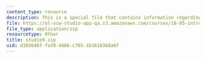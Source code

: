 ```yaml
---
content_type: resource
description: This is a special file that contains information regarding studio 9.
file: https://ol-ocw-studio-app-qa.s3.amazonaws.com/courses/18-05-introduction-to-probability-and-statistics-spring-2014/d383640ffa394886c7651b1618368a6f_studio9.zip
file_type: application/zip
resourcetype: Other
title: studio9.zip
uid: d383640f-fa39-4886-c765-1b1618368a6f
---
```

